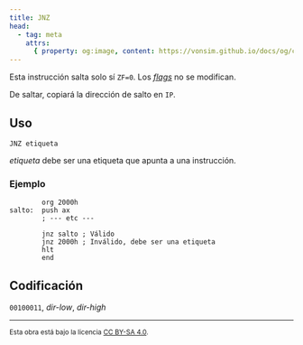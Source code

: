 ```yaml
---
title: JNZ
head:
  - tag: meta
    attrs:
      { property: og:image, content: https://vonsim.github.io/docs/og/cpu/instructions/jnz.png }
---
```


Esta instrucción salta solo sí `ZF=0`. Los [_flags_](/VonSim8/docs/cpu/#flags) no se modifican.

De saltar, copiará la dirección de salto en `IP`.

## Uso

```vonsim
JNZ etiqueta
```

_etiqueta_ debe ser una etiqueta que apunta a una instrucción.

### Ejemplo

```vonsim
        org 2000h
salto:  push ax
        ; --- etc ---

        jnz salto ; Válido
        jnz 2000h ; Inválido, debe ser una etiqueta
        hlt
        end
```

## Codificación

`00100011`, _dir-low_, _dir-high_

---

<small>Esta obra está bajo la licencia <a target="_blank" rel="license noopener noreferrer" href="http://creativecommons.org/licenses/by-sa/4.0/">CC BY-SA 4.0</a>.</small>
